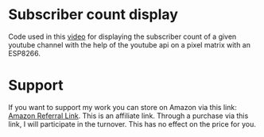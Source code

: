 # Subscriber count display

Code used in this [video](https://www.youtube.com/watch?v=Mjty9guYG0A) for displaying the subscriber count of a given youtube channel with the help of the youtube api on a pixel matrix with an ESP8266.

# Support
If you want to support my work you can store on Amazon via this link: [Amazon Referral Link](https://www.amazon.de/?tag=enwi-21). This is an affiliate link. Through a purchase via this link, I will participate in the turnover. This has no effect on the price for you.
